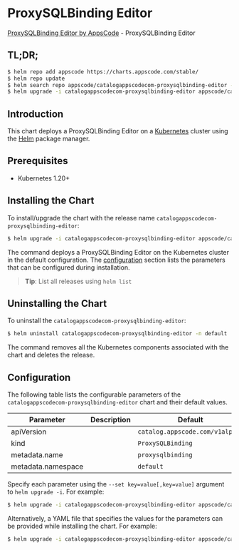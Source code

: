 # ProxySQLBinding Editor

[ProxySQLBinding Editor by AppsCode](https://appscode.com) - ProxySQLBinding Editor

## TL;DR;

```bash
$ helm repo add appscode https://charts.appscode.com/stable/
$ helm repo update
$ helm search repo appscode/catalogappscodecom-proxysqlbinding-editor --version=v0.16.0
$ helm upgrade -i catalogappscodecom-proxysqlbinding-editor appscode/catalogappscodecom-proxysqlbinding-editor -n default --create-namespace --version=v0.16.0
```

## Introduction

This chart deploys a ProxySQLBinding Editor on a [Kubernetes](http://kubernetes.io) cluster using the [Helm](https://helm.sh) package manager.

## Prerequisites

- Kubernetes 1.20+

## Installing the Chart

To install/upgrade the chart with the release name `catalogappscodecom-proxysqlbinding-editor`:

```bash
$ helm upgrade -i catalogappscodecom-proxysqlbinding-editor appscode/catalogappscodecom-proxysqlbinding-editor -n default --create-namespace --version=v0.16.0
```

The command deploys a ProxySQLBinding Editor on the Kubernetes cluster in the default configuration. The [configuration](#configuration) section lists the parameters that can be configured during installation.

> **Tip**: List all releases using `helm list`

## Uninstalling the Chart

To uninstall the `catalogappscodecom-proxysqlbinding-editor`:

```bash
$ helm uninstall catalogappscodecom-proxysqlbinding-editor -n default
```

The command removes all the Kubernetes components associated with the chart and deletes the release.

## Configuration

The following table lists the configurable parameters of the `catalogappscodecom-proxysqlbinding-editor` chart and their default values.

|     Parameter      | Description |                  Default                   |
|--------------------|-------------|--------------------------------------------|
| apiVersion         |             | <code>catalog.appscode.com/v1alpha1</code> |
| kind               |             | <code>ProxySQLBinding</code>               |
| metadata.name      |             | <code>proxysqlbinding</code>               |
| metadata.namespace |             | <code>default</code>                       |


Specify each parameter using the `--set key=value[,key=value]` argument to `helm upgrade -i`. For example:

```bash
$ helm upgrade -i catalogappscodecom-proxysqlbinding-editor appscode/catalogappscodecom-proxysqlbinding-editor -n default --create-namespace --version=v0.16.0 --set apiVersion=catalog.appscode.com/v1alpha1
```

Alternatively, a YAML file that specifies the values for the parameters can be provided while
installing the chart. For example:

```bash
$ helm upgrade -i catalogappscodecom-proxysqlbinding-editor appscode/catalogappscodecom-proxysqlbinding-editor -n default --create-namespace --version=v0.16.0 --values values.yaml
```
